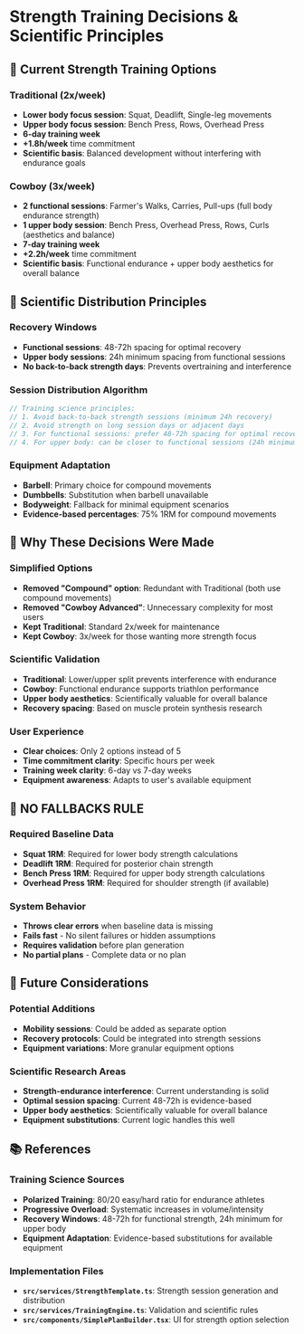 # Strength Training Decisions & Scientific Principles

## 🎯 Current Strength Training Options

### **Traditional (2x/week)**
- **Lower body focus session**: Squat, Deadlift, Single-leg movements
- **Upper body focus session**: Bench Press, Rows, Overhead Press
- **6-day training week**
- **+1.8h/week** time commitment
- **Scientific basis**: Balanced development without interfering with endurance goals

### **Cowboy (3x/week)**
- **2 functional sessions**: Farmer's Walks, Carries, Pull-ups (full body endurance strength)
- **1 upper body session**: Bench Press, Overhead Press, Rows, Curls (aesthetics and balance)
- **7-day training week**
- **+2.2h/week** time commitment
- **Scientific basis**: Functional endurance + upper body aesthetics for overall balance

## 🧪 Scientific Distribution Principles

### **Recovery Windows**
- **Functional sessions**: 48-72h spacing for optimal recovery
- **Upper body sessions**: 24h minimum spacing from functional sessions
- **No back-to-back strength days**: Prevents overtraining and interference

### **Session Distribution Algorithm**
```typescript
// Training science principles:
// 1. Avoid back-to-back strength sessions (minimum 24h recovery)
// 2. Avoid strength on long session days or adjacent days
// 3. For functional sessions: prefer 48-72h spacing for optimal recovery
// 4. For upper body: can be closer to functional sessions (24h minimum)
```

### **Equipment Adaptation**
- **Barbell**: Primary choice for compound movements
- **Dumbbells**: Substitution when barbell unavailable
- **Bodyweight**: Fallback for minimal equipment scenarios
- **Evidence-based percentages**: 75% 1RM for compound movements

## 🎯 Why These Decisions Were Made

### **Simplified Options**
- **Removed "Compound" option**: Redundant with Traditional (both use compound movements)
- **Removed "Cowboy Advanced"**: Unnecessary complexity for most users
- **Kept Traditional**: Standard 2x/week for maintenance
- **Kept Cowboy**: 3x/week for those wanting more strength focus

### **Scientific Validation**
- **Traditional**: Lower/upper split prevents interference with endurance
- **Cowboy**: Functional endurance supports triathlon performance
- **Upper body aesthetics**: Scientifically valuable for overall balance
- **Recovery spacing**: Based on muscle protein synthesis research

### **User Experience**
- **Clear choices**: Only 2 options instead of 5
- **Time commitment clarity**: Specific hours per week
- **Training week clarity**: 6-day vs 7-day weeks
- **Equipment awareness**: Adapts to user's available equipment

## 🚨 NO FALLBACKS RULE

### **Required Baseline Data**
- **Squat 1RM**: Required for lower body strength calculations
- **Deadlift 1RM**: Required for posterior chain strength
- **Bench Press 1RM**: Required for upper body strength calculations
- **Overhead Press 1RM**: Required for shoulder strength (if available)

### **System Behavior**
- **Throws clear errors** when baseline data is missing
- **Fails fast** - No silent failures or hidden assumptions
- **Requires validation** before plan generation
- **No partial plans** - Complete data or no plan

## 🎯 Future Considerations

### **Potential Additions**
- **Mobility sessions**: Could be added as separate option
- **Recovery protocols**: Could be integrated into strength sessions
- **Equipment variations**: More granular equipment options

### **Scientific Research Areas**
- **Strength-endurance interference**: Current understanding is solid
- **Optimal session spacing**: Current 48-72h is evidence-based
- **Upper body aesthetics**: Scientifically valuable for overall balance
- **Equipment substitutions**: Current logic handles this well

## 📚 References

### **Training Science Sources**
- **Polarized Training**: 80/20 easy/hard ratio for endurance athletes
- **Progressive Overload**: Systematic increases in volume/intensity
- **Recovery Windows**: 48-72h for functional strength, 24h minimum for upper body
- **Equipment Adaptation**: Evidence-based substitutions for available equipment

### **Implementation Files**
- **`src/services/StrengthTemplate.ts`**: Strength session generation and distribution
- **`src/services/TrainingEngine.ts`**: Validation and scientific rules
- **`src/components/SimplePlanBuilder.tsx`**: UI for strength option selection
